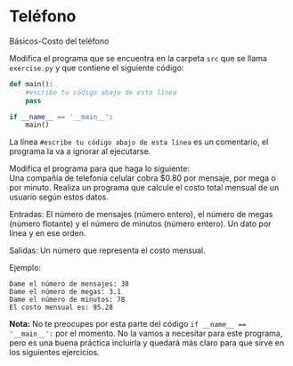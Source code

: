 # Teléfono
Básicos-Costo del teléfono

Modifica el programa que se encuentra en la carpeta `src` que se llama `exercise.py` y que contiene el siguiente código:

```python
def main():
    #escribe tu código abajo de esta línea
    pass

if __name__ == '__main__':
    main()
```

La línea `#escribe tu código abajo de esta línea` es un comentario, el programa la va a ignorar al ejecutarse.

Modifica el programa para que haga lo siguiente:
<br>
Una compañía de telefonía celular cobra $0.80 por mensaje, por mega o por minuto. Realiza un programa que calcule el costo total mensual de un usuario según estos datos.

Entradas:
El número de mensajes (número entero), el número de megas (número flotante) y el número de minutos (número entero). Un dato por línea y en ese orden.

Salidas:
Un número que representa el costo mensual.

Ejemplo:
```
Dame el número de mensajes: 38
Dame el número de megas: 3.1
Dame el número de minutos: 78
El costo mensual es: 95.28
```

**Nota:** No te preocupes por esta parte del código `if __name__ == '__main__':` por el momento. No la vamos a necesitar para este programa, pero es una buena práctica incluirla y quedará más claro para que sirve en los siguientes ejercicios.
